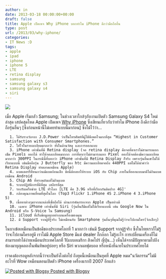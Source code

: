 ```yaml
---
author: in
date: 2013-03-18 00:00:00+00:00
draft: false
title: Apple เปิดเพจ Why iPhone บอกทำไม iPhone ดีกว่ามือถืออื่น
type: post
url: /2013/03/why-iphone/
categories:
- IT News :D
tags:
- apple
- ipad
- iphone
- iphone 5
- LTE
- retina display
- samsung
- samsung galaxy s3
- samsung galaxy s4
- siri
---
```


[![](https://www.innnblog.com/wp-content/uploads/2013/03/wpid-Photo-18-มี.ค.-2556-1311.jpg)
](https://www.innnblog.com/wp-content/uploads/2013/03/wpid-Photo-18-มี.ค.-2556-1311.jpg)




เมื่อ Apple เริ่มกลัว Samsung; ในช่วงเวลาใกล้ๆกับงานเปิดตัว Samsung Galaxy S4 ใหม่ล่าสุด เสปคสุดโหด Apple เปิดเพจ [Why iPhone](http://www.apple.com/iphone/why-iphone/) ซึ่งเขียนเกี่ยวกับว่าทำไม iPhone ถึงดีกว่ามือถือรุ่นอื่นๆ [ซึ่งก่อนหน้านี้ไม่เคยทำแบบนี้มาก่อน] ซึ่งโม้ไว้ว่า...






	  1. ได้รับรางวัลจาก J.D.Power ว่าเป็นโทรศัพท์ที่ผู้ใช้พึงพอใจมากที่สุด “Highest in Customer Satisfaction with Consumer Smartphones.”
	  2. ใส่ใจในรายละเอียดมากกว่า ทั้งในด้านวัสดุ และการออกแบบ
	  3. iPhone เท่านั้นที่มี Retina display (จอ retina display คือจอที่ตาเราไม่สามารถแยกเม็ด Pixels ออกได้ ทำให้จอละเอียดมากกก การที่ตาเราไม่สามารถแยก Pixel ออกได้จอต้องมีความละเอียดมากกว่า 300PPI ในกรณีนี้ที่บอกว่า iPhone เท่านั้นที่มี Retina Display ก็จริง เพราะรุ่นอื่นเขาไม่ได้เรียกแบบนี้ เช่นมือถือรุ่น J Butterfly ของ htc มีความละเอียดจอถึง 440PPI แต่ไม่ได้นำคำว่า Retina Display ทำตลาดเหมือน Apple)
	  4. แบตเตอรรี่ที่ทนกว่าแม้แบตก้อนเล็ก ข้อนี้ต้องยกให้ระบบ iOS กับ Chip ภายในที่ออกแบบมาดีไม่กินแบตเหมือน Android
	  5. Chip A6 ที่ทรงพลังแต่ไม่กินแบต
	  6. ระบบปฏิบัติการที่ดีที่สุด เสถียรที่สุด
	  7. รองรับเครือข่าย LTE ทั่วโลก [LTE คือ 3.9G หรือที่เรียกกันติดปาก 4G]'
	  8. กล้องคุณภาพเยื่ยมที่สุดในโลก (Top3 Flickr 1.iPhone 4S 2.iPhone 4 3.iPhone 5)
	  9. เนื้อหาต่างๆมาจากแหล่งที่เชื่อถือได้ ผ่านการคัดกรองจาก Apple เป็นอย่างดี
	  10. เฉพาะ iPhone เท่านั้นที่มี Siri (รุ่นอื่นก็มีแต่ไม่ได้เรียกแบบนี้ เช่น Google Now ใน Android หรือ S-Voice ใน Samsung)
	  11. iCloud ที่เก็บข้อมูลทุกอย่างบนเครื่องของคุณ
	  12. มี Support จากผู้ที่รู้จริง ไม่เหมือนกับ Smartphone รุ่นอื่นๆที่คุณไม่รู้ว่าจะไปถามใคร(จิกเล็กๆ)

ในบางข้อเหมือนเป็นข้อดีของประเทศโลกที่ 1 มากกว่า เช่นมี Support จากผู้รู้จริง ซึ่งในไทยเราก็ไม่รู้ว่าจะไปถามใครอยู่ดี เราไม่มี Apple Store มีแต่ dealer กิ๊กก๊อก ไม่รู้อะไร การเปลี่ยนเครื่องก็ไม่สามารถทำได้ง่ายเหมือนประเทศโลกที่ 1(แบบอเมริกา สิงคโปร์ ญี่ปุ่น...) เห็นได้จากมีปัญหาตามไปถึงห้องมาบุญคลองในพันทิพอยู่บ่อยๆ หรือ Siri พวกผลฟุตบอล หรือหนังที่ฉายในประเทศไทยได้



เราคงต้องรอดูหลังจากนี้ว่าจะเป็นยังไงต่อไป ถึงยุคนี้เหมือนเป็นยุคที่ Apple หมด"นวัตกรรม"ไม่มีอะไรที่ Wow เหมือนตอนเปิดตัว iPhone เครื่องแรกปี 2007 อีกแล้ว




[![Posted with Blogsy](http://blogsyapp.com/images/blogsy_footer_icon.png)
Posted with Blogsy](http://blogsyapp.com)
